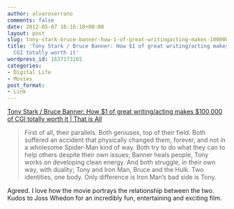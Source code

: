 ```yaml
---
author: alvaroserrano
comments: false
date: 2012-05-07 16:16:18+00:00
layout: post
slug: tony-stark-bruce-banner-how-1-of-great-writingacting-makes-100000-of-cgi-totally-worth-it
title: 'Tony Stark / Bruce Banner: How $1 of great writing/acting makes $100,000 of
  CGI totally worth it'
wordpress_id: 1637173165
categories:
- Digital Life
- Movies
post_format:
- Link
---
```


[Tony Stark / Bruce Banner: How $1 of great writing/acting makes $100,000 of CGI totally worth it | That is All](http://areasofmyexpertise.com/post/22590229591/i-mentioned-this-tumbl-essay-on-twitter-last)



<blockquote>First of all, their parallels. Both geniuses, top of their field. Both suffered an accident that physically changed them, forever, and not in a wholesome Spider-Man kind of way. Both try to do what they can to help others despite their own issues; Banner heals people, Tony works on developing clean energy. And both struggle, in their own way, with duality; Tony and Iron Man, Bruce and the Hulk. Two identities, one body. Only difference is Iron Man’s bad side is Tony.</blockquote>



Agreed. I love how the movie portrays the relationship between the two. Kudos to Joss Whedon for an incredibly fun, entertaining and exciting film.
